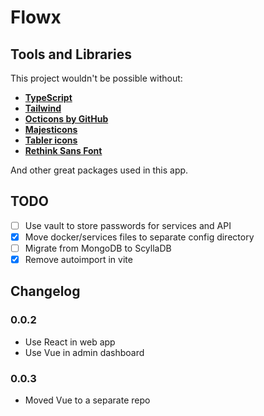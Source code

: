 # Flowx

## Tools and Libraries

This project wouldn't be possible without:

- [**TypeScript**](https://www.typescriptlang.org)
- [**Tailwind**](https://tailwindcss.com)
- [**Octicons by GitHub**](https://github.com/primer/octicons)
- [**Majesticons**](https://github.com/halfmage)
- [**Tabler icons**](https://github.com/tabler/tabler-icons)
- [**Rethink Sans Font**](https://fonts.google.com/specimen/Rethink+Sans/about?query=rethink+sans)

And other great packages used in this app.

## TODO

- [ ] Use vault to store passwords for services and API
- [x] Move docker/services files to separate config directory
- [ ] Migrate from MongoDB to ScyllaDB
- [x] Remove autoimport in vite

## Changelog

### 0.0.2

- Use React in web app
- Use Vue in admin dashboard

### 0.0.3

- Moved Vue to a separate repo
